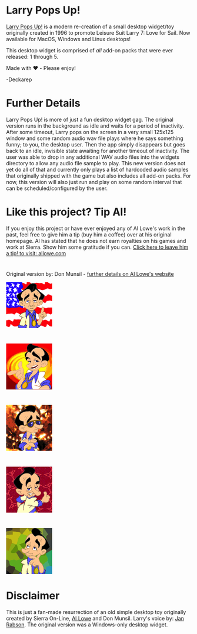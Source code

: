 # Larry Pops Up!
[Larry Pops Up!](https://en.wikipedia.org/wiki/Leisure_Suit_Larry) is a modern re-creation of a small desktop widget/toy originally created in 1996 to promote Leisure Suit Larry 7: Love for Sail. Now available for MacOS, Windows and Linux desktops!

This desktop widget is comprised of *all* add-on packs that were ever released: 1 through 5.

Made with ♥️ - Please enjoy!

-Deckarep
#

# Further Details
Larry Pops Up! is more of just a fun desktop widget gag. The original version runs in the background as idle and waits for a period of inactivity. After some timeout, Larry pops on the screen in a very small 125x125 window and some random audio wav file plays where he says something funny; to you, the desktop user. Then the app simply disappears but goes back to an idle, invisible state awaiting for another timeout of inactivity. The user was able to drop in any additional WAV audio files into the widgets directory to allow any audio file sample to play. This new version does not yet do all of that and currently only plays a list of hardcoded audio samples that originally shipped with the game but also includes all add-on packs. For now, this version will also just run and play on some random interval that can be scheduled/configured by the user.

#

# Like this project? Tip Al!
If you enjoy this project or have ever enjoyed any of Al Lowe's work in the past, feel free to give him a tip (buy him a coffee) over at his original homepage. Al has stated that he does not earn royalties on his games and work at Sierra. Show him some gratitude if you can. [Click here to leave him a tip! to visit: allowe.com](https://allowe.com/more/tipjar.html)
#

Original version by: Don Munsil - [further details on Al Lowe's website](https://allowe.com/games/larry/even-more-larry/larry-links.html)


![Larry1](src/embeded/LpopsUp1/POP1.png?raw=true "Larry1")

#
![Larry2](src/embeded/LpopsUp2/POP2.png?raw=true "Larry2")

#
![Larry3](src/embeded/LpopsUp3/POP3.png?raw=true "Larry3")

#

![Larry4](src/embeded/LpopsUp4/POP4.png?raw=true "Larry1")

#

![Larry5](src/embeded/LpopsUp5/POP5.png?raw=true "Larry1")

# Disclaimer

This is just a fan-made resurrection of an old simple desktop toy originally created by Sierra On-Line, [Al Lowe](https://allowe.com) and Don Munsil. Larry's voice by: [Jan Rabson](https://en.wikipedia.org/wiki/Jan_Rabson). The original version was a Windows-only desktop widget.